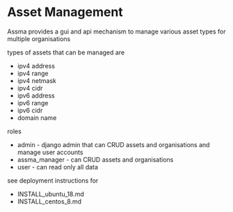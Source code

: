 # Asset Management

Assma provides a gui and api mechanism to manage various asset types for multiple organisations

types of assets that can be managed are
- ipv4 address
- ipv4 range
- ipv4 netmask
- ipv4 cidr
- ipv6 address
- ipv6 range
- ipv6 cidr
- domain name

roles
- admin - django admin that can CRUD assets and organisations and manage user accounts 
- assma_manager - can CRUD assets and organisations
- user - can read only all data

see deployment instructions for
- INSTALL_ubuntu_18.md
- INSTALL_centos_8.md